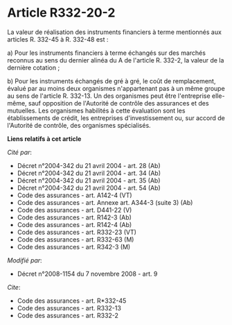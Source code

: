 # Article R332-20-2

La valeur de réalisation des instruments financiers à terme mentionnés aux articles R. 332-45 à R. 332-48 est : 

a) Pour les instruments financiers à terme échangés sur des marchés reconnus au sens du dernier alinéa du A de l'article R.
332-2, la valeur de la dernière cotation ; 

b) Pour les instruments échangés de gré à gré, le coût de remplacement, évalué par au moins deux organismes n'appartenant pas
à un même groupe au sens de l'article R. 332-13. Un des organismes peut être l'entreprise elle-même, sauf opposition de
l'Autorité de contrôle des assurances et des mutuelles. Les organismes habilités à cette évaluation sont les établissements
de crédit, les entreprises d'investissement ou, sur accord de l'Autorité de contrôle, des organismes spécialisés.

**Liens relatifs à cet article**

_Cité par_:

  - Décret n°2004-342 du 21 avril 2004 - art. 28 (Ab)
  - Décret n°2004-342 du 21 avril 2004 - art. 34 (Ab)
  - Décret n°2004-342 du 21 avril 2004 - art. 35 (Ab)
  - Décret n°2004-342 du 21 avril 2004 - art. 54 (Ab)
  - Code des assurances - art. A142-4 (VT)
  - Code des assurances - art. Annexe art. A344-3 (suite 3) (Ab)
  - Code des assurances - art. D441-22 (V)
  - Code des assurances - art. R142-3 (Ab)
  - Code des assurances - art. R142-4 (Ab)
  - Code des assurances - art. R332-23 (VT)
  - Code des assurances - art. R332-63 (M)
  - Code des assurances - art. R342-3 (M)

_Modifié par_:

  - Décret n°2008-1154 du 7 novembre 2008 - art. 9

_Cite_:

  - Code des assurances - art. R*332-45
  - Code des assurances - art. R332-13
  - Code des assurances - art. R332-2
